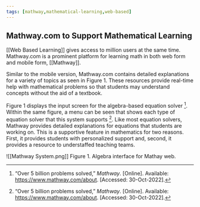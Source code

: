 ```yaml
---
tags: [mathway,mathematical-learning,web-based]
---
```


## Mathway.com to Support Mathematical Learning

[[Web Based Learning]] gives access to million users at the same time. Mathway.com is a prominent platform for learning math in both web form and mobile form, [[Mathway]].

Similar to the mobile version, Mathway.com contains detailed explanations for a variety of topics as seen in Figure 1.  These resources provide real-time help with mathematical problems so that students may understand concepts without the aid of a textbook.

Figure 1 displays the input screen for the algebra-based equation solver [^1].  Within the same figure, a menu can be seen that shows each type of equation solver that this system supports [^1].  Like most equation solvers, Mathway provides detailed explanations for equations that students are working on.  This is a supportive feature in mathematics for two reasons.  First, it provides students with personalized support and, second, it provides a resource to understaffed teaching teams.

![[Mathway System.png]]
Figure 1.  Algebra interface for Mathay web.

[^1]: “Over 5 billion problems solved,” _Mathway_. [Online]. Available: https://www.mathway.com/about. [Accessed: 30-Oct-2022].